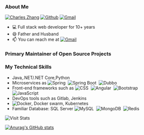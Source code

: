 

### About Me
[![Charles Zhang](https://img.shields.io/badge/Charles-Zhang-orange?style=flat&labelColor=black&logo=github&logoColor=white)](https://gitstats.me/weisenzcharles)
[![Github](https://img.shields.io/badge/-GithubStats-black?style=flat&labelColor=black&logo=github&logoColor=white)](https://gitstats.me/weisenzcharles)
[![Gmail](https://img.shields.io/badge/-weisenzcharles@gmail.com-c14438?style=flat&logo=Gmail&logoColor=white)](mailto:weisenzcharles@gmail.com)

- 💻 Full stack web developer for 10+ years
- 😄 Father and Husband
- 📫 You can reach me at [![Gmail](https://img.shields.io/badge/-weisenzcharles@gmail.com-c14438?style=flat&logo=Gmail&logoColor=white)](mailto:weisenzcharles@gmail.com)

### Primary Maintainer of Open Source Projects


### My Technical Skills
- Java,.NET/.NET Core,Python
- Microservices as ![Spring](https://img.shields.io/badge/-Spring-brightgreen?style=flat&logo=Spring&logoColor=1572B6)&nbsp;
![Spring Boot](https://img.shields.io/badge/-Spring%20Boot-brightgreen?style=flat&logo=Spring%20Boot&logoColor=1572B6)&nbsp;
![Dubbo](https://img.shields.io/badge/-Dubbo-9cf?style=flat&logo=Dubbo&logoColor=9cf)&nbsp;
- Front-end frameworks such as 
![CSS](https://img.shields.io/badge/-CSS-05122A?style=flat&logo=CSS3&logoColor=1572B6)&nbsp;
![Angular](https://img.shields.io/badge/-Angular-red?style=flat&logo=angular)&nbsp;
![Bootstrap](https://img.shields.io/badge/-Bootstrap-563D7C?style=flat&logo=bootstrap)&nbsp;
![JavaScript](https://img.shields.io/badge/-JavaScript-black?style=flat&logo=javascript) 
- DevOps tools such as Gitlab, Jenkins
- ![Docker](https://img.shields.io/badge/-Docker-FDF5E6?style=flat&logo=docker), Docker swarm, Kubernetes
- Familiar Database: SQL Server ![MySQL](https://img.shields.io/badge/-MySQL-black?style=flat&logo=mysql)&nbsp;
![MongoDB](https://img.shields.io/badge/-MongoDB-FCA121?style=flat&logo=mongodb)&nbsp;
![Redis](https://img.shields.io/badge/-Redis-DDA0DD?style=flat&logo=Redis)&nbsp; 


![Visit Stats](https://komarev.com/ghpvc/?username=weisenzcharles&color=blue&style=flat-square&label=Visit+Stats)


<!--
### Hi there 👋
**weisenzcharles/weisenzcharles** is a ✨ _special_ ✨ repository because its `README.md` (this file) appears on your GitHub profile.

Here are some ideas to get you started:

- 🔭 I’m currently working on ...
- 🌱 I’m currently learning ...
- 👯 I’m looking to collaborate on ...
- 🤔 I’m looking for help with ...
- 💬 Ask me about ...
- 📫 How to reach me: ...
- 😄 Pronouns: ...
- ⚡ Fun fact: ...
-->
[![Anurag's GitHub stats](https://github-readme-stats.vercel.app/api?username=weisenzcharles)](https://github.com/weisenzcharles)
